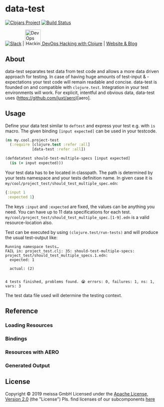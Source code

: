 # data-test
[![Clojars Project](https://img.shields.io/clojars/v/dda/data-test.svg)](https://clojars.org/dda/data-test)
[![Build Status](https://travis-ci.org/DomainDrivenArchitecture/data-test.svg?branch=master)](https://travis-ci.org/DomainDrivenArchitecture/data-test)

[![Slack](https://img.shields.io/badge/chat-clojurians-green.svg?style=flat)](https://clojurians.slack.com/messages/#dda-pallet/) | [<img src="https://domaindrivenarchitecture.org/img/meetup.svg" width=50 alt="DevOps Hacking with Clojure Meetup"> DevOps Hacking with Clojure](https://www.meetup.com/de-DE/preview/dda-pallet-DevOps-Hacking-with-Clojure) | [Website & Blog](https://domaindrivenarchitecture.org)

## About

data-test separates test data from test code and allows a more data driven approach for testing. In case of having huge amounts of test-input & -expectations your test code will remain readable and concise. data-test is founded on and compatible with `clojure.test`. Integration in your test environments will work. For explicit, intentful and obvious data, data-test uses (https://github.com/juxt/aero)[aero].

## Usage

Define your data test similar to `deftest` and express your test e.g. with `is` macro. The given binding `[input expected]` can be used in your testcode.

```clojure
(ns my.cool.project-test
  (:require [clojure.test :refer :all]
            [data-test :refer :all])

(defdatatest should-test-multiple-specs [input expected]
  (is (= input expected)))
```

Your test data has to be located in classpath. The path is determined by your tests namespace and your tests definition name. In given case it is `my/cool/project_test/should_test_multiple_spec.edn`:

```clojure
{:input 1
 :expected 1}
```

The keys `:input` and `:expected` are fixed, the values can be anything you need. You can have up to 11 data specifications for each test. `my/cool/project_test/should_test_multiple_spec.[1-9].edn` is a valid resource-location also.

Test can be executed by using `(clojure.test/run-tests)` and will produce the usual test-output like:

```console
Running namespace tests…
FAIL in: project_test.clj: 35: should-test-multiple-specs: project_test/should_test_multiple_specs.1.edn:
  expected: 1

  actual: (2)


4 tests finished, problems found. 😭 errors: 0, failures: 1, ns: 1, vars: 3
```

The test data file used will determine the testing context.

## Reference

### Loading Resources
### Bindings
### Resources with AERO
### Generated Output

## License

Copyright © 2019 meissa GmbH
Licensed under the [Apache License, Version 2.0](LICENSE) (the "License")
Pls. find licenses of our subcomponents [here](doc/SUBCOMPONENT_LICENSE)
